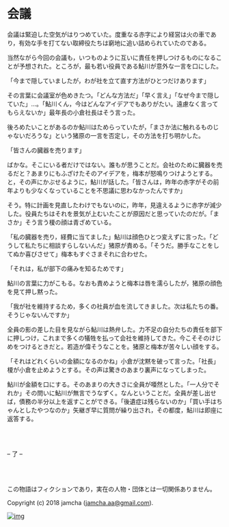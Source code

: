 

# 会議

会議は緊迫した空気がはりつめていた。度重なる赤字により経営は火の車であり，有効な手を打てない取締役たちは窮地に追い詰められていたのである。  

当然ながら今回の会議も，いつものように互いに責任を押しつけるものになることが予想された。ところが，最も若い役員である鮎川が意外な一言を口にした。  

「今まで隠していましたが，わが社を立て直す方法がひとつだけあります」  

その言葉に会議室が色めきたつ。「どんな方法だ」「早く言え」「なぜ今まで隠していた」…。「鮎川くん，今はどんなアイデアでもありがたい。遠慮なく言ってもらえないか」最年長の小倉社長はそう言った。  

後ろめたいことがあるのか鮎川はためらっていたが，「まさか法に触れるものじゃないだろうな」という猪原の一言を否定し，その方法を打ち明かした。  

「皆さんの臓器を売ります」  

ばかな。そこにいる者だけではない。誰もが思うことだ。会社のために臓器を売るだと？あまりにもふざけたそのアイデアを，梅本が怒鳴りつけようとする。と，その声にかぶせるように，鮎川が話した。「皆さんは，昨年の赤字がその前年よりも少なくなっていることを不思議に思わなかったんですか」  

そう。特に計画を見直したわけでもないのに，昨年，見違えるように赤字が減少した。役員たちはそれを景気が上むいたことが原因だと思っていたのだが。「まさか」そう言う榎の顔は青ざめている。  

「私の臓器を売り，経費に当てました」鮎川は顔色ひとつ変えずに言った。「どうして私たちに相談すらしないんだ」猪原が責める。「そうだ。勝手なことをしてぬか喜びさせて」梅本もすぐさまそれに合わせた。  

「それは，私が部下の痛みを知るためです」  

鮎川の言葉に力がこもる。なおも責めようと梅本は唇を濡らしたが，猪原の顔色を見て押し黙った。  

「我が社を維持するため，多くの社員が血を流してきました。次は私たちの番。そうじゃないんですか」  

全員の影の差した目を見ながら鮎川は熱弁した。力不足の自分たちの責任を部下に押しつけ，これまで多くの犠牲を払って会社を維持してきた。今こそそのけじめをつけるときだと。若造が偉そうなことを。猪原と梅本が苦々しい顔をする。  

「それはどれくらいの金額になるのかね」小倉が沈黙を破って言った。「社長」榎が小倉を止めようとする。その声は驚きのあまり裏声になってしまった。  

鮎川が金額を口にする。そのあまりの大きさに全員が唖然とした。「一人分でそれか」その問いに鮎川が無言でうなずく。なんということだ。全員が差し出せば，債務の半分以上を返すことができる。「後遺症は残らないのか」「買い手はちゃんとしたやつなのか」矢継ぎ早に質問が繰り出され，その都度，鮎川は即座に返答する。  

<br>  
<br>  

&#x2013; 了 &#x2013;  

<br>  
<br>  

この物語はフィクションであり，実在の人物・団体とは一切関係ありません。  

Copyright (c) 2018 jamcha (jamcha.aa@gmail.com).  

[![img](http://i.creativecommons.org/l/by-nc-sa/4.0/88x31.png)](http://creativecommons.org/licenses/by-nc-sa/4.0/deed)  

